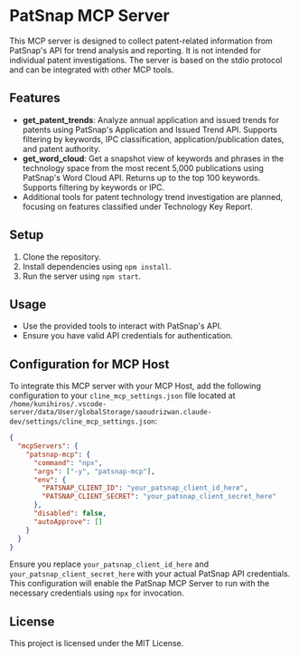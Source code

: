 # PatSnap MCP Server

This MCP server is designed to collect patent-related information from PatSnap's API for trend analysis and reporting. It is not intended for individual patent investigations. The server is based on the stdio protocol and can be integrated with other MCP tools.

## Features

- **get_patent_trends**: Analyze annual application and issued trends for patents using PatSnap's Application and Issued Trend API. Supports filtering by keywords, IPC classification, application/publication dates, and patent authority.
- **get_word_cloud**: Get a snapshot view of keywords and phrases in the technology space from the most recent 5,000 publications using PatSnap's Word Cloud API. Returns up to the top 100 keywords. Supports filtering by keywords or IPC.
- Additional tools for patent technology trend investigation are planned, focusing on features classified under Technology Key Report.

## Setup

1. Clone the repository.
2. Install dependencies using `npm install`.
3. Run the server using `npm start`.

## Usage

- Use the provided tools to interact with PatSnap's API.
- Ensure you have valid API credentials for authentication.

## Configuration for MCP Host

To integrate this MCP server with your MCP Host, add the following configuration to your `cline_mcp_settings.json` file located at `/home/kunihiros/.vscode-server/data/User/globalStorage/saoudrizwan.claude-dev/settings/cline_mcp_settings.json`:

```json
{
  "mcpServers": {
    "patsnap-mcp": {
      "command": "npx",
      "args": ["-y", "patsnap-mcp"],
      "env": {
        "PATSNAP_CLIENT_ID": "your_patsnap_client_id_here",
        "PATSNAP_CLIENT_SECRET": "your_patsnap_client_secret_here"
      },
      "disabled": false,
      "autoApprove": []
    }
  }
}
```

Ensure you replace `your_patsnap_client_id_here` and `your_patsnap_client_secret_here` with your actual PatSnap API credentials. This configuration will enable the PatSnap MCP Server to run with the necessary credentials using `npx` for invocation.

## License

This project is licensed under the MIT License.

